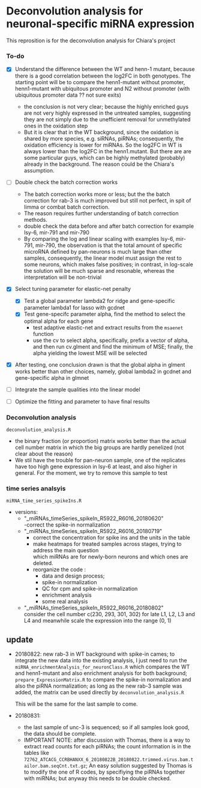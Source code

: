 # Deconvolution analysis for neuronal-specific miRNA expression

This reprosition is for the deconvolution analysis for Chiara's project

### To-do
  - [x] Understand the difference between the WT and henn-1 mutant, because there is a good correlation between the log2FC in both genotypes. The starting point
    will be to compare the henn1-mutant without promoter, henn1-mutant with ubiquitous promoter and N2 without promoter (with ubiquitous promoter data ?? not sure exits)
    - the conclusion is not very clear; because the highly enriched guys are not very highly expressed in the untreated samples, suggesting they are not simply due to the unefficient removal for unmethylated ones in the oxidation step
    - But it is clear that in the WT background, since the oxidation is shared by more species, e.g. siRNAs, piRNAs; consequently, the oxidation efficiency is lower for miRNAs. So the log2FC in WT is always lower than the log2FC in the henn1.mutant. But there are are some particular guys, which can be highly methylated (probably) already in the background. The reason could be the Chiara's assumption.
    
  - [ ] Double check the batch correction works
    - The batch correction works more or less; but the the batch correction for rab-3 is much improved but still not perfect, in spit of limma or combat batch correction.   
    - The reason requires further understanding of batch correction methods.
    - double check the data before and after batch correction for example lsy-6, mir-791 and mir-790 
    - By comparing the log and linear scaling with examples lsy-6, mir-791, mir-790, the observation is that the total amount of specific microRNA defined by pan-neurons is much large than other samples, consequently, the linear model must assign the rest to some neurons, which makes false positives; in contrast, in log-scale the solution will be much sparse and resonable, whereas the interpretation will be non-trivial
    
  - [x] Select tuning parameter for elastic-net penalty   
    - [x] Test a global parameter lambda2 for ridge and gene-specific parameter lambda1 for lasso with gcdnet 
    - [x] Test gene-specifc parameter alpha, find the method to select the optimal alpha for each gene
      - test adaptive elastic-net and extract results from the `msaenet` function
      - use the cv to select alpha, specifically, prefix a vector of alpha, and then run cv.glment and find the minimum of MSE; finally, the alpha yielding the lowest MSE will be selected  
  - [x] After testing, one conclusion drawn is that the global alpha in glment works better than other choices, namely, global lambda2 in gcdnet and gene-specific alpha in glmnet  
  
  - [ ] Integrate the sample qualities into the linear model
  
  - [ ] Optimize the fitting and parameter to have final results

### Deconvolution analysis
`deconvolution_analysis.R`

- the binary fraction (or proportion) matrix works better than the actual cell number matrix in which the big groups are 
  hardly penelized (not clear about the reason)
- We stil have the trouble for pan-neuron sample, one of the replicates have too high gene expression in lsy-6 at least, and also higher in general.
  For the moment, we try to remove this sample to test 

### time series analsyis
`miRNA_time_series_spikeIns.R`
- versions:   
  - "_miRNAs_timeSeries_spikeIn_R5922_R6016_20180620"  
    -correct the spike-in normalization    
  - "_miRNAs_timeSeries_spikeIn_R5922_R6016_20180719"  
    - correct the concentration for spike ins and the units in the table
    - make heatmaps for treated samples across stages, trying to address the main question  
      which miRNAs are for newly-born neurons and which ones are deleted.
    - reorganize the code : 
      - data and design process; 
      - spike-in normalization
      - QC for cpm and spike-in normalization
      - enrichment analysis
      - some real analysis
  - "_miRNAs_timeSeries_spikeIn_R5922_R6016_20180802"        
    consider the cell number c(230, 293, 301, 302) for late L1, L2, L3 and L4
    and meanwhile scale the expression into the range (0, 1)
    

## update
  - 20180822: 
    new rab-3 in WT background with spike-in cames; to integrate the new data into the existing analysis, I just need to run the
    `miRNA_enrichmentAnalysis_for_neuronClass.R` which compares the WT and henn1-mutant and also enrichment analysis for both background;
    `prepare_ExpressionMatrix.R` to compare the spike-in normalization and also the piRNA normalization; as long as the new rab-3 sample was added,
    the matrix can be used directly by `deconvolution_analysis.R`
    
    This will be the same for the last sample to come.
    
  - 20180831: 
    - the last sample of unc-3 is sequenced; so if all samples look good, the data should be complete. 
    - IMPORTANT NOTE: after discussion with Thomas, there is a way to extract read counts for each piRNAs; the count information is in the tables like
      `72762_ATCACG_CCRBHANXX_6_20180822B_20180822.trimmed.virus.bam.tailor.bam.seqCnt.txt.gz`; An easy solution suggested by Thomas is to modify the 
      one of R codes, by specifiying the piRNAs together with miRNAs; but anyway this needs to be double checked. 
    
    
    